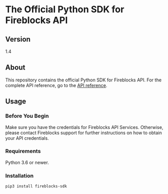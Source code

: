 # The Official Python SDK for Fireblocks API

## Version
1.4

## About
This repository contains the official Python SDK for Fireblocks API.
For the complete API reference, go to the [API reference](https://docs.fireblocks.com/api).

## Usage
### Before You Begin
Make sure you have the credentials for Fireblocks API Services. Otherwise, please contact Fireblocks support for further instructions on how to obtain your API credentials.

### Requirements
Python 3.6 or newer.

### Installation
`pip3 install fireblocks-sdk`
